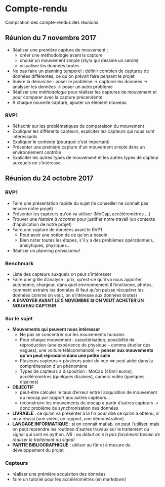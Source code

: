 # Compte-rendu
Compilation des compte-rendus des réunions

## Réunion du 7 novembre 2017
* Réaliser une première capture de mouvement :
  *  créer une méthodologie avant la capture
  * choisir un mouvement simple (stylo qui dessine un cercle)
  * visualiser les données brutes
* Ne pas faire un planning temporel : définir combien de captures de données différentes, ce qu'on prévoit faire pensant le projet
* Suivre la démarche : poser le problème -> capturer les données -> analyser les données -> poser un autre problème
* Réaliser une *méthodologie* pour réaliser les captures de mouvement et pour comparer avec la capture précendente
* À chaque nouvelle capture, ajouter un élement nouveau

### RVP1
* Réflechir sur les problématiques de comparaison du mouvement
* Expliquer les différents capteurs, expliciter les capteurs qui nous sont intéressants
* Expliquer le contexte (pourquoi c'est important)
* Présenter une première capture d'un mouvement simple dans un environnement contrôlé
* Expliciter les autres types de mouvement et les autres types de capteur auxquels on s'intéresse



## Réunion du 24 octobre 2017
### RVP1
* Faire une présentation rapide du sujet (le conseiller ne connait pas encore notre projet)
* Présenter les capteurs qu'on va utiliser (MoCap, accéléromètres ...)
* Trouver une *histoire à raconter* pour justifier notre travail (un contexte d'application de notre projet)
* Faire une capture de données avant le RVP1
  * Pour avoir une notion de ce qu'on a besoin
  * Bien noter toutes les étapes, s'il y a des problèmes opérationnels, analytiques, physiques... 
* Réaliser un planning *prévisionnel*

### Benchmark
* Liste des capteurs auxquels on peut s'intéresser
* Faire une grille d’analyse : prix, qu’est-ce qu’il va nous apporter, autonomie, chargeur, dans quel environnement il fonctionne, photos, comment extraire les données (il faut qu’on puisse récupérer les données comme on veut, on s’intéresse aux données brutes)
* **A ENVOYER AVANT LE 5 NOVEMBRE SI ON VEUT ACHETER UN NOUVEAU CAPTEUR**

### Sur le sujet
* **Mouvements qui peuvent nous intéresser**
  * Ne pas se concentrer sur les mouvements humains
  * Pour chaque mouvement : caractérisation, possibilité de réproduction (une expérience de physique - comme étudier des vagues), une voiture télécommandé) -> **penser aux mouvements qu'on peut réproduire dans une petite salle**
  * Plusieurs capteurs = plusieurs point de vue ==> peut aider dans la compréhension d'un phénomène
  * Types de capteurs à disposition : MoCap (40mil euros), accéléromètres (quelques dizaines), camera vidéo (quelques dizaines)
* **OBJECTIF**
  * peut-être calculer le taux d’erreur entre l’acquisition de mouvement du mocap par rapport aux autres capteurs… 
  * reconstruire les mouvements du mocap à partir d’autres capteurs -> donc problème de synchronisation des données
* **LIVRABLE** : ce qu’on va présenter à la fin pour dire ce qu’on a obtenu, si on a réussi (une vidéo, un rapport, une démonstration)
* **LANGAGE INFORMATIQUE** : si on connait matlab, on peut l'utiliser, mais on peut reprendre les routines d'autres travaux sur le traitement du signal qui sont en python. *NB :  au début on n’a pas forcément besoin de réaliser le traitement du signal.*
* **PARTIE BIBLIOGRAPHIQUE** : utiliser au fûr et à mesure du développement du projet

### Capteurs
* réaliser une prémière acquisiton des données
* faire un tutoriel pour les accéléromètres (en markdown)
